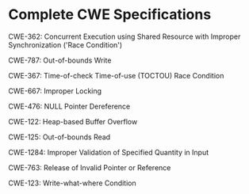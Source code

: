 

# Complete CWE Specifications

CWE-362: Concurrent Execution using Shared Resource with Improper Synchronization ('Race Condition')

CWE-787: Out-of-bounds Write

CWE-367: Time-of-check Time-of-use (TOCTOU) Race Condition

CWE-667: Improper Locking

CWE-476: NULL Pointer Dereference

CWE-122: Heap-based Buffer Overflow

CWE-125: Out-of-bounds Read

CWE-1284: Improper Validation of Specified Quantity in Input

CWE-763: Release of Invalid Pointer or Reference

CWE-123: Write-what-where Condition